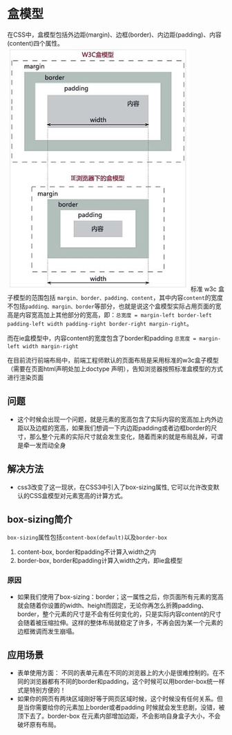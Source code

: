 # 盒模型

在CSS中，盒模型包括外边距(margin)、边框(border)、内边距(padding)、内容(content)四个属性。
![](/Images/w3cBox.jpg)
标准 w3c 盒子模型的范围包括 `margin、border、padding、content`，其中内容`content`的宽度不包括`padding、margin、border`等部分，也就是说这个盒模型实际占用页面的宽高是内容宽高加上其他部分的宽高，即：`总宽度 = margin-left border-left padding-left width padding-right border-right margin-right`。

而在ie盒模型中，内容content的宽度包含了border和padding
`总宽度 = margin-left width margin-right`

在目前流行前端布局中，前端工程师默认的页面布局是采用标准的w3c盒子模型（需要在页面html声明处加上doctype 声明），告知浏览器按照标准盒模型的方式进行渲染页面

## 问题
- 这个时候会出现一个问题，就是元素的宽高包含了实际内容的宽高加上内外边距以及边框的宽高，如果我们想调一下内边距padding或者边框border的尺寸，那么整个元素的实际尺寸就会发生变化，随着而来的就是布局乱掉，可谓是牵一发而动全身

## 解决方法

- css3改变了这一现状，在CSS3中引入了box-sizing属性, 它可以允许改变默认的CSS盒模型对元素宽高的计算方式。

## box-sizing简介
`box-sizing`属性包括`content-box(default)`以及`border-box`
1. content-box, border和padding不计算入width之内
2. border-box, border和padding计算入width之内，即ie盒模型

### 原因
- 如果我们使用了box-sizing：border；这一属性之后，你页面所有元素的宽高就会随着你设置的width、height而固定，无论你再怎么折腾padding、border，整个元素的尺寸是不会有任何变化的，只是实际内容content的尺寸会随着被压缩拉伸。这样的整体布局就稳定了许多，不再会因为某一个元素的边框微调而发生崩塌。

## 应用场景
- 表单使用方面： 
不同的表单元素在不同的浏览器上的大小是很难控制的。在不同的浏览器都有不同的border和padding，这个时候可以用border-box统一样式是特别方便的！ 
- 如果你的网页有两块区域刚好等于网页区域时候，这个时候没有任何关系。但是当你需要给你的元素加上border或者padding 时候就会发生悲剧，没错，被顶下去了。border-box 在元素内部增加边距，不会影响自身盒子大小，不会破坏原有布局。
